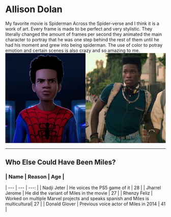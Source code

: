 # Allison Dolan
My favorite movie is Spiderman Across the Spider-verse and I think it is a work of art. Every frame is made to be perfect and very stylistic. They literally changed the amount of frames per second they animated the main character to portray that he was one step behind the rest of them until he had his moment and grew into being spiderman. The use of color to potray emotion and certain scenes is also crazy and so amazing to me.
![Main Actor](iD8G8wfHs5eL7tMWtQqiEi.jpg)
<hr></hr>

## Who Else Could Have Been Miles?
### | Name | Reason | Age |
| --- | --- | ---: |
| Nadji Jeter | He voices the PS5 game of it | 28 |
| Jharrel Jerome | He did the variant of Miles in the movie | 27 |
| Rhenzy Feliz | Worked on multiple Marvel projects and speaks spanish and Miles is multicultural| 27 |
| Donald Glover | Previous voice actor of Miles in 2014 | 41 |
